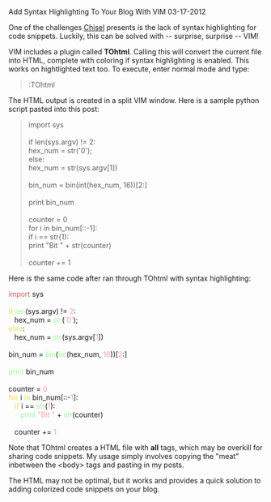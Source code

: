 Add Syntax Highlighting To Your Blog With VIM
03-17-2012

One of the challenges [Chisel][1] presents is the lack of syntax highlighting for code snippets. Luckily, this can be solved with -- surprise, surprise -- VIM!


VIM includes a plugin called **TOhtml**. Calling this will convert the current file into HTML, complete with coloring if syntax highlighting is enabled. This works on hightlighted text too. To execute, enter normal mode and type:

> :TOhtml

The HTML output is created in a split VIM window. Here is a sample python script pasted into this post:

<blockquote>
import sys<br>
<br>
if len(sys.argv) != 2:<br>
   hex_num = str('0');<br>
else:<br>
   hex_num = str(sys.argv[1])<br>
<br>
bin_num = bin(int(hex_num, 16))[2:]<br>
<br>
print bin_num<br>
<br>
counter = 0<br>
for i in bin_num[::-1]:<br>
   if i == str(1):<br>
      print "Bit " + str(counter)<br>
<br>
   counter += 1<br>
</blockquote>

Here is the same code after ran through TOhtml with syntax highlighting:

<div id="code">
<font color="#cd5c5c">import</font>&nbsp;sys<br>
<br>
<font color="#f0e68c"><b>if</b></font>&nbsp;<font color="#98fb98">len</font>(sys.argv) !=&nbsp;<font color="#ffa0a0">2</font>:<br>
&nbsp;&nbsp; hex_num =&nbsp;<font color="#98fb98">str</font>(<font color="#ffa0a0">'0'</font>);<br>
<font color="#f0e68c"><b>else</b></font>:<br>
&nbsp;&nbsp; hex_num =&nbsp;<font color="#98fb98">str</font>(sys.argv[<font color="#ffa0a0">1</font>])<br>
<br>
bin_num =&nbsp;<font color="#98fb98">bin</font>(<font color="#98fb98">int</font>(hex_num,&nbsp;<font color="#ffa0a0">16</font>))[<font color="#ffa0a0">2</font>:]<br>
<br>
<font color="#98fb98">print</font>&nbsp;bin_num<br>
<br>
counter =&nbsp;<font color="#ffa0a0">0</font><br>
<font color="#f0e68c"><b>for</b></font>&nbsp;i&nbsp;<font color="#f0e68c"><b>in</b></font>&nbsp;bin_num[::-<font color="#ffa0a0">1</font>]:<br>
&nbsp;&nbsp;&nbsp;<font color="#f0e68c"><b>if</b></font>&nbsp;i ==&nbsp;<font color="#98fb98">str</font>(<font color="#ffa0a0">1</font>):<br>
&nbsp;&nbsp;&nbsp;&nbsp;&nbsp;&nbsp;<font color="#98fb98">print</font>&nbsp;<font color="#ffa0a0">&quot;Bit &quot;</font>&nbsp;+&nbsp;<font color="#98fb98">str</font>(counter)<br>
<br>
&nbsp;&nbsp; counter +=&nbsp;<font color="#ffa0a0">1</font><br>
</div>

Note that TOhtml creates a HTML file with **all** tags, which may be overkill for sharing code snippets. My usage simply involves copying the "meat" inbetween the &lt;body&gt; tags and pasting in my posts.

The HTML may not be optimal, but it works and provides a quick solution to adding colorized code snippets on your blog.

[1]: https://github.com/dz/chisel
